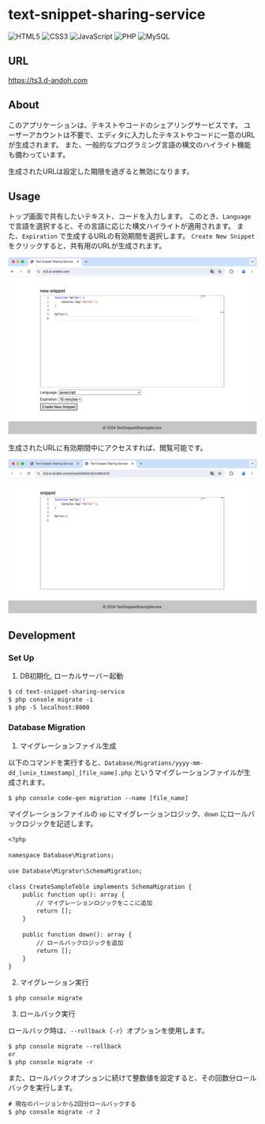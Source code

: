 # text-snippet-sharing-service

![HTML5](https://img.shields.io/badge/HTML5-E34F26?logo=html5&logoColor=white)
![CSS3](https://img.shields.io/badge/CSS3-1572B6?logo=css3&logoColor=white)
![JavaScript](https://img.shields.io/badge/JavaScript-F7DF1E?logo=javascript&logoColor=black)
![PHP](https://img.shields.io/badge/PHP-777BB4?logo=php&logoColor=white)
![MySQL](https://img.shields.io/badge/MySQL-4479A1?logo=mysql&logoColor=white)

## URL

https://ts3.d-andoh.com

## About

このアプリケーションは、テキストやコードのシェアリングサービスです。
ユーザーアカウントは不要で、エディタに入力したテキストやコードに一意のURLが生成されます。
また、一般的なプログラミング言語の構文のハイライト機能も備わっています。

生成されたURLは設定した期限を過ぎると無効になります。

## Usage

トップ画面で共有したいテキスト、コードを入力します。
このとき、`Language` で言語を選択すると、その言語に応じた構文ハイライトが適用されます。
また、`Expiration` で生成するURLの有効期間を選択します。
`Create New Snippet` をクリックすると、共有用のURLが生成されます。

![top](./Docs/top.png)

生成されたURLに有効期間中にアクセスすれば、閲覧可能です。

![share](./Docs/share.png)

## Development

### Set Up

1. DB初期化, ローカルサーバー起動

```
$ cd text-snippet-sharing-service
$ php console migrate -i
$ php -S localhost:8000
```

### Database Migration

1. マイグレーションファイル生成

以下のコマンドを実行すると、`Database/Migrations/yyyy-mm-dd_[unix_timestamp]_[file_name].php` というマイグレーションファイルが生成されます。

```
$ php console code-gen migration --name [file_name]
```

マイグレーションファイルの `up` にマイグレーションロジック、`down` にロールバックロジックを記述します。

```php: Database/Migrations/yyyy-mm-dd_[unix_timestamp]_[file_name].php
<?php

namespace Database\Migrations;

use Database\Migrator\SchemaMigration;

class CreateSampleTeble implements SchemaMigration {
    public function up(): array {
        // マイグレーションロジックをここに追加
        return [];
    }

    public function down(): array {
        // ロールバックロジックを追加
        return [];
    }
}
```

2. マイグレーション実行

```
$ php console migrate
```

3. ロールバック実行

ロールバック時は、`--rollback`（`-r`）オプションを使用します。

```
$ php console migrate --rollback
or
$ php console migrate -r
```

また、ロールバックオプションに続けて整数値を設定すると、その回数分ロールバックを実行します。

```
# 現在のバージョンから2回分ロールバックする
$ php console migrate -r 2
```
